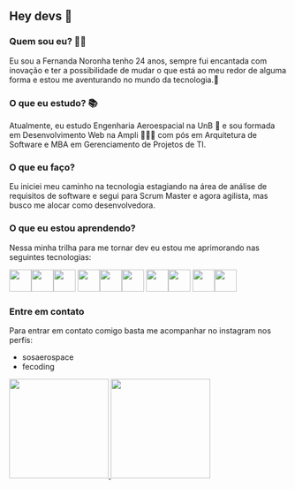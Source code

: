 ## Hey devs 👋
  ### Quem sou eu? 👩🏻
  Eu sou a Fernanda Noronha tenho 24 anos, sempre fui encantada com inovação e ter a possibilidade de mudar o que está ao meu redor de alguma forma e estou me aventurando no mundo da tecnologia.🥰
  ### O que eu estudo? 📚
  Atualmente, eu estudo Engenharia Aeroespacial na UnB 🚀 e sou formada em Desenvolvimento Web na Ampli 👩🏻‍💻 com pós em Arquitetura de Software e MBA em Gerenciamento de Projetos de TI.
  ### O que eu faço?
  Eu iniciei meu caminho na tecnologia estagiando na área de análise de requisitos de software e segui para Scrum Master e agora agilista, mas busco me alocar como desenvolvedora.
  ### O que eu estou aprendendo?
  Nessa minha trilha para me tornar dev eu estou me aprimorando nas seguintes tecnologias:

  <img loading="lazy" src="https://cdn.jsdelivr.net/gh/devicons/devicon/icons/git/git-original.svg" width="40" height="40"/><img loading="lazy" src="https://cdn.jsdelivr.net/gh/devicons/devicon/icons/html5/html5-plain.svg" width="40" height="40"/><img loading="lazy" src="https://cdn.jsdelivr.net/gh/devicons/devicon/icons/css3/css3-original.svg" width="40" height="40"/>
  <img loading="lazy" src="https://cdn.jsdelivr.net/gh/devicons/devicon/icons/bootstrap/bootstrap-plain.svg" width="40" height="40"/><img loading="lazy" src="https://cdn.jsdelivr.net/gh/devicons/devicon/icons/javascript/javascript-plain.svg" width="40" height="40"/><img loading="lazy" src="https://cdn.jsdelivr.net/gh/devicons/devicon/icons/jquery/jquery-plain.svg" width="40" height="40"/>
  <img loading="lazy" src="https://cdn.jsdelivr.net/gh/devicons/devicon/icons/python/python-original.svg" width="40" height="40"/><img loading="lazy" src="https://cdn.jsdelivr.net/gh/devicons/devicon/icons/django/django-plain-wordmark.svg" width="40" height="40"/>
  <img loading="lazy" src="https://cdn.jsdelivr.net/gh/devicons/devicon/icons/c/c-original.svg" width="40" height="40"/><img loading="lazy" src="https://www.php.net/images/logos/new-php-logo.svg" width="40" height="40"/>  
  
          

  ### Entre em contato
  Para entrar em contato comigo basta me acompanhar no instagram nos perfis:
  - sosaerospace
  - fecoding

<div>
<a href="https://github.com/seu-usuário-aqui">
<img loading="lazy" height="180em" src="https://github-readme-stats.vercel.app/api/top-langs/?username=fernoronhacoelho&layout=compact&langs_count=7&theme=dracula"/>
<img loading="lazy" height="180em" src="https://github-readme-stats.vercel.app/api?username=fernoronhacoelho&show_icons=true&theme=dracula&include_all_commits=true&count_private=true"/>
</div>
  
<!--
**fernoronhacoelho/fernoronhacoelho** is a ✨ _special_ ✨ repository because its `README.md` (this file) appears on your GitHub profile.

Here are some ideas to get you started:

- 🔭 I’m currently working on ...
- 🌱 I’m currently learning ...
- 👯 I’m looking to collaborate on ...
- 🤔 I’m looking for help with ...
- 💬 Ask me about ...
- 📫 How to reach me: ...
- 😄 Pronouns: ...
- ⚡ Fun fact: ...
-->
